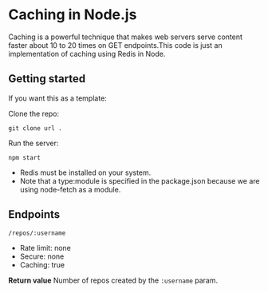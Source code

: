  # Caching in Node.js

 Caching is a powerful technique that makes web servers serve content faster about 10 to 20 times on GET endpoints.This code is just an implementation of caching using Redis in Node.

## Getting started

If you want this as a template:

Clone the repo:

```
git clone url .
```

Run the server:

```
npm start	
```

- Redis must be installed on your system.
- Note that a type:module is specified in the package.json because we are using node-fetch as a module.

## Endpoints

`/repos/:username`

- Rate limit: none
- Secure: none
- Caching: true

**Return value** Number of repos created by the `:username` param.

